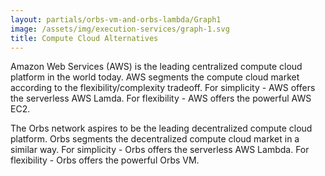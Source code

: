 ```yaml
---
layout: partials/orbs-vm-and-orbs-lambda/Graph1
image: /assets/img/execution-services/graph-1.svg
title: Compute Cloud Alternatives
---
```


Amazon Web Services (AWS) is the leading centralized compute cloud platform in the world today. AWS segments the compute cloud market according to the flexibility/complexity tradeoff. For simplicity - AWS offers the serverless AWS Lamda. For flexibility - AWS offers the powerful AWS EC2.

The Orbs network aspires to be the leading decentralized compute cloud platform. Orbs segments the decentralized compute cloud market in a similar way. For simplicity - Orbs offers the serverless AWS Lambda. For flexibility - Orbs offers the powerful Orbs VM.